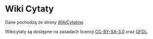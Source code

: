 # Wiki Cytaty

Dane pochodzą ze strony [WikiCytatów](https://pl.wikiquote.org/wiki/Strona_g%C5%82%C3%B3wna).

Wikicytaty są dostępne na zasadach licencji [CC-BY-SA-3.0](https://creativecommons.org/licenses/by-sa/3.0/deed.pl) oraz [GFDL](https://pl.wikiquote.org/wiki/Wikicytaty:GNU_Free_Documentation_License).
